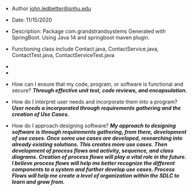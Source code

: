   * Author john.ledbetter@snhu.edu
 * Date: 11/15/2020
 * Description: Package com.grandstrandsystems Generated with SpringBoot. Using Java 14 and springboot maven plugin.
 * Functioning class include Contact.java, ContactService.java, ContactTest.java, ContactServiceTest.java
 * 
 * 
 * How can I ensure that my code, program, or software is functional and secure?
 ***Through effective unit test, code reviews, and encapsulation.***
 
 * How do I interpret user needs and incorporate them into a program?
 ***User needs a incorporated through requirements gathering and the creation of Use Cases.***
 
 * How do I approach designing software?
 ***My approach to designing software is through requirements gathering, from there, development of use cases. Once some use cases are developed, researching into already existing solutions. This creates more use cases. Then development of process flows and activity, sequence, and class diagrams. Creation of process flows will play a vital role in the future. I believe process flows will help me better recognize the different components to a system and further develop use cases. Process Flows will help me create a level of organization within the SDLC to learn and grow from.***
